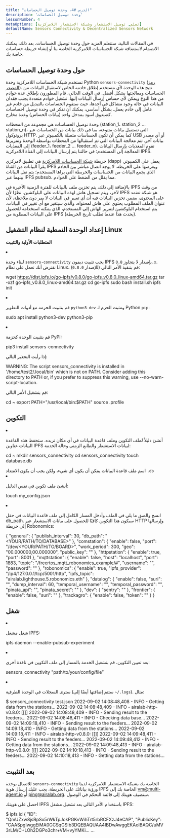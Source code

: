 ```yaml
---
title: "الدرس #4، وحدة توصيل الحساسات"
description: 'وحدة توصيل الحساسات'
lessonNumber: 4
metaOptions: [تعلم, توصيل الاستشعار وشبكة الاستشعار اللامركزية]
defaultName: Sensors Connectivity & Decentralized Sensors Network
---
```


في المقالات التالية، ستتعلم المزيد حول وحدة توصيل الحساسات. بعد ذلك، يمكنك الانضمام لاستضافة شبكة الحساسات اللامركزية الخاصة بنا أو إنشاء خريطة حساسات خاصة بك.

## حول وحدة توصيل الحساسات

تستخدم شبكة الحساسات اللامركزية وحدة Python `sensors-connectivity` ([رمز المصدر](https://github.com/airalab/sensors-connectivity)). تتيح هذه الوحدة لأي مستخدم إطلاق خادمه الخاص لاستقبال البيانات من الحساسات ومعالجتها بشكل أفضل. في الوقت الحالي، قام المطورون بإطلاق عدة خوادم من هذا النوع ويمكن لأي حساس إرسال البيانات إليها. تشغيل خوادم متعددة يجنب فقدان البيانات في حالة وجود مشاكل في أحدها، حيث ستقوم الحساسات بالتبديل من خادم غير عامل إلى خادم يعمل. بشكل أساسي، يمكنك أن تفكر في وحدة توصيل احساسات كصندوق أسود بمدخل واحد (بيانات الحساس) وعدة مخارج.

<LessonImages  figure figureCaption="Module architecture" src="sensors-connectivity-course/lesson-4-1.png" alt="Module architecture"/>

وحدة توصيل الحساسات هي مجموعة من المحطات (station_1، station_2 ... station_n)، التي تستقبل بيانات متنوعة، بما في ذلك بيانات من الحساسات عبر بروتوكول HTTP. كما يمكن أن تكون الحساسات متصلة بالكمبيوتر عبر USB أو أي مصدر بيانات آخر. تتم معالجة البيانات التي تم استقبالها من المحطات بواسطة الوحدة وتمريرها إلى المغذيات (feeder_1، feeder_2 ... feeder_n). تقوم المغذيات بإرسال البيانات المعالجة إلى المستخدم؛ في حالتنا يتم إرسال البيانات إلى القناة اللامركزية IPFS. 

خريطة [شبكة الحساسات اللامركزية](https://sensors.robonomics.network/#/) هي تطبيق لامركزي (dapp) يعمل على الكمبيوتر. يقرأ البيانات من القناة IPFS ويعرضها على الخريطة. لا يوجد اتصال مباشر بين الخادم الذي يجمع البيانات من الحساسات والخريطة التي يراها المستخدم؛ يتم نقل البيانات بينهما عبر IPFS pubsub، مما يقلل من الضغط على الخوادم. 

بالإضافة إلى ذلك، يتم تخزين ملف بالبيانات للفترة الزمنية الأخيرة في IPFS من وقت لآخر، ويتم تسجيل هاش لهذه البيانات على البلوكشين. نظرًا لأن IPFS هو شبكة تعتمد على المحتوى، يضمن تخزين البيانات فيه أن أي تغيير في البيانات لا يمر دون ملاحظة، لأن عنوان الملف المطلوب يحتوي على هاش لمحتواه، والذي سيتغير مع أي تغيير في البيانات. يتم استخدام البلوكشين لتمرير الهاش إلى المستخدم، الذي يمكنه استخدامه للحصول على البيانات المطلوبة من IPFS (يحدث هذا عندما تطلب تاريخ الخريطة).

## إعداد الوحدة النمطية لنظام التشغيل Linux

**المتطلبات الأولية والتثبيت**

<List type="numbers">

<li>

لبناء وحدة `sensors-connectivity` يجب تثبيت ديمون IPFS بإصدار لا يتجاوز `0.8.x`. نفترض أنك تعمل على نظام Linux، قم بتنفيذ الأمر التالي (للإصدار `0.8.0`):

<LessonCodeWrapper codeClass="big-code" language="bash">wget https://dist.ipfs.io/go-ipfs/v0.8.0/go-ipfs_v0.8.0_linux-amd64.tar.gz
tar -xzf go-ipfs_v0.8.0_linux-amd64.tar.gz
cd go-ipfs
sudo bash install.sh
ipfs init</LessonCodeWrapper>

</li>


<li>

قم بتثبيت الحزمة مع أدوات التطوير `python3-dev` ومثبت الحزم لـ Python `pip`:

<LessonCodeWrapper codeClass="long-code" language="bash">sudo apt install python3-dev python3-pip</LessonCodeWrapper>

</li>


<li>

قم بتثبيت الوحدة كحزمة PyPI:

<LessonCodeWrapper codeClass="long-code" language="bash">pip3 install sensors-connectivity</LessonCodeWrapper>

إذا رأيت التحذير التالي: 

<LessonCodeWrapper codeClass="big-code" language="bash">WARNING: The script sensors_connectivity is installed in '/home/test2/.local/bin' which is not on PATH.
Consider adding this directory to PATH or, if you prefer to suppress this warning, use --no-warn-script-location.</LessonCodeWrapper>

قم بتشغيل الأمر التالي:

<LessonCodeWrapper  language="bash">cd ~
export PATH="/usr/local/bin:$PATH"
source .profile</LessonCodeWrapper>

</li>

</List>

## التكوين

<List type="numbers">

<li>

أنشئ دليلاً لملف التكوين وملف قاعدة البيانات في أي مكان تريده. ستحفظ هذه القاعدة البيانات عناوين IPFS لبيانات الاستشعار والطابع الزمني وحالة الخدمة:

<LessonCodeWrapper language="bash">cd ~
mkdir sensors_connectivity
cd sensors_connectivity
touch database.db</LessonCodeWrapper>

<RoboAcademyNote type="okay" title="INFO">
اسم ملف قاعدة البيانات يمكن أن يكون أي شيء، ولكن يجب أن يكون الامتداد <code>.db</code>
</RoboAcademyNote>

</li>


<li>

أنشئ ملف تكوين في نفس الدليل:

<LessonCodeWrapper language="bash">touch my_config.json</LessonCodeWrapper>

</li>


<li>

انسخ والصق ما يلي في الملف وأدخل المسار الكامل إلى ملف قاعدة البيانات في حقل db_path. سيكون هذا التكوين كافيًا للحصول على بيانات الاستشعار عبر HTTP وإرسالها إلى خريطة Robonomics:

<LessonCodeWrapper codeClass="big-code" language="json">{
   "general": {
      "publish_interval": 30,
      "db_path": "<YOUR/PATH/TO/DATABASE>"
   },
   "comstation": {
      "enable": false,
      "port": "/dev/<YOUR/PATH/TO/BOARD>",
      "work_period": 300,
      "geo": "00.000000,00.000000",
      "public_key": ""
   },
   "httpstation": {
      "enable": true,
      "port": 8001
   },
   "mqttstation": {
      "enable": false,
      "host": "localhost",
      "port": 1883,
      "topic": "/freertos_mqtt_robonomics_example/#",
      "username": "",
      "password": ""
   },
   "robonomics": {
      "enable": true,
      "ipfs_provider": "/ip4/127.0.0.1/tcp/5001/http",
      "ipfs_topic": "airalab.lighthouse.5.robonomics.eth"
   },
   "datalog": {
      "enable": false,
      "suri": "",
      "dump_interval": 60,
      "temporal_username": "",
      "temporal_password": "",
      "pinata_api": "",
      "pinata_secret": ""
   },
   "dev": {
      "sentry": ""
   },
   "frontier": {
      "enable": false,
      "suri": ""
   },
   "trackagro": {
      "enable": false,
      "token": ""
   }
}</LessonCodeWrapper>

</li>

</List>

## شغل


<List type="numbers">

<li>

شغل مشغل IPFS:

<LessonCodeWrapper codeCLass="big-code" language="bash">ipfs daemon --enable-pubsub-experiment</LessonCodeWrapper>

</li>


<li>

بعد تعيين التكوين، قم بتشغيل الخدمة بالمسار إلى ملف التكوين في نافذة أخرى:

<LessonCodeWrapper language="bash">sensors_connectivity "path/to/your/config/file”</LessonCodeWrapper>

</li>


<li>

سترى السجلات في الوحدة الطرفية (ستتم إضافتها أيضًا إلى `~/.logs`). مثال:

<LessonCodeWrapper codeClass="big-code" language="bash">$ sensors_connectivity test.json
2022-09-02 14:08:48,408 - INFO - Getting data from the stations...
2022-09-02 14:08:48,409 - INFO - airalab-http-v0.8.0: [[]]
2022-09-02 14:08:48,409 - INFO - Sending result to the feeders...
2022-09-02 14:08:48,411 - INFO - Checking data base...
2022-09-02 14:09:18,410 - INFO - Sending result to the feeders...
2022-09-02 14:09:18,410 - INFO - Getting data from the stations...
2022-09-02 14:09:18,411 - INFO - airalab-http-v0.8.0: [[]]
2022-09-02 14:09:48,411 - INFO - Sending result to the feeders...
2022-09-02 14:09:48,412 - INFO - Getting data from the stations...
2022-09-02 14:09:48,413 - INFO - airalab-http-v0.8.0: [[]]
2022-09-02 14:10:18,413 - INFO - Sending result to the feeders...
2022-09-02 14:10:18,413 - INFO - Getting data from the stations...</LessonCodeWrapper>

</li>

</List>

## بعد التثبيت

للاتصال بوحدة `sensors-connectivity` الخاصة بك بشبكة الاستشعار اللامركزية لدينا ورؤية بياناتك على الخريطة، يجب عليك إرسال هوية IPFS الخاصة بك إلى [vm@multi-agent.io](mailto:vm@multi-agent.io) أو [ping@airalab.org](mailto:ping@airalab.org). سنضيف هويتك إلى قائمة التحكم في الوصول.

احصل على هويتك IPFS باستخدام الأمر التالي بعد تشغيل مشغل IPFS:

<LessonCodeWrapper codeClass="big-code" language="bash">$ ipfs id
{
	"ID": "QmUZxw8jsRpSx5rWkTpJokPGKvWihTrt5rbRCFXzJ4eCAP",
	"PublicKey": "CAASpgIwggEiMA0GCSqGSIb3DQEBAQUAA4IBDwAwggEKAoIBAQC/uMV3rLM/C+LOh2DGPo3chr+VM+vyYMKi...
    ...</LessonCodeWrapper>